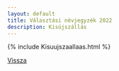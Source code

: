 ```yaml
---
layout: default
title: Választási névjegyzék 2022
description: Kisújszállás
---
```


{% include Kisuujszaallaas.html %}

[Vissza](./)